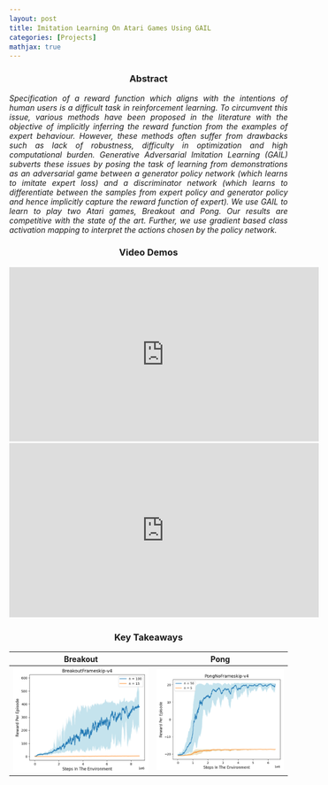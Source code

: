 ```yaml
---
layout: post
title: Imitation Learning On Atari Games Using GAIL
categories: [Projects]
mathjax: true
---
```

<h3>
    <center>Abstract</center>
</h3>
<p align="justify">
      <em>Specification of a reward function which aligns with the intentions of human users is a difficult task in reinforcement learning. To circumvent this issue, various methods have been proposed in the literature with the objective of implicitly inferring the reward function from the examples of expert behaviour. However, these methods often suffer from drawbacks such as lack of robustness, difficulty in optimization and high computational burden. Generative Adversarial Imitation Learning (GAIL) subverts these issues by posing the task of learning from demonstrations as an adversarial game between a generator policy network (which learns to imitate expert loss) and a discriminator network (which learns to differentiate between the samples from expert policy and generator policy and hence implicitly capture the reward function of expert). We use GAIL to learn to play two Atari games, Breakout and Pong. Our results are competitive with the state of the art. Further, we use gradient based class activation mapping to interpret the actions chosen by the policy network.</em>
  </p>
<h3>
    <center>Video Demos</center>
</h3>

<p align="center">
<iframe width="560" height="315" src="https://www.youtube.com/embed/UgKxI8EfBf4" frameborder="0" allow="accelerometer; autoplay; encrypted-media; gyroscope; picture-in-picture" allowfullscreen></iframe>

<iframe width="560" height="315" src="https://www.youtube.com/embed/P1BICZbX25U" frameborder="0" allow="accelerometer; autoplay; encrypted-media; gyroscope; picture-in-picture" allowfullscreen></iframe>
</p>

<h3>
<center>Key Takeaways</center></h3>

Breakout             |  Pong
:-------------------------:|:-------------------------:
![](/images/GAIL/breakout.png)  |  ![](/images/GAIL/pong.png)


